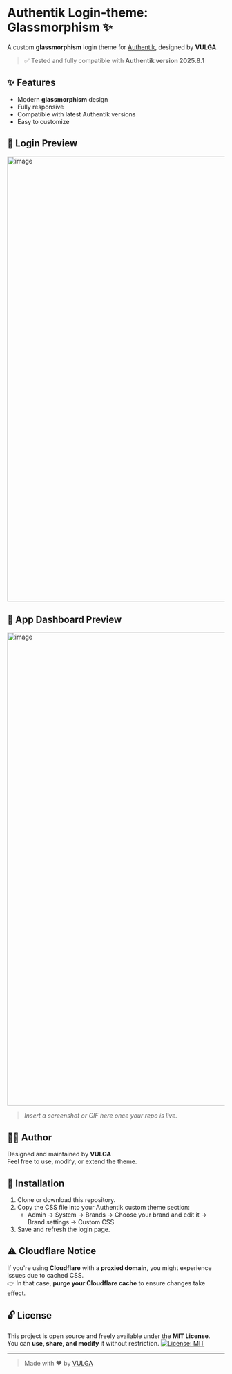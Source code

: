# Authentik Login-theme: Glassmorphism ✨

A custom **glassmorphism** login theme for [Authentik](https://goauthentik.io/), designed by **VULGA**.

> ✅ Tested and fully compatible with **Authentik version 2025.8.1**

## ✨ Features

- Modern **glassmorphism** design  
- Fully responsive  
- Compatible with latest Authentik versions  
- Easy to customize

## 📸 Login Preview
<img width="2079" height="1028" alt="image" src="https://github.com/user-attachments/assets/12ed548e-01fc-4285-af1f-9344720f7296" />

## 📸 App Dashboard Preview
<img width="2133" height="1093" alt="image" src="https://github.com/user-attachments/assets/dc9ac725-f734-463d-9921-235ef75a147d" />

> _Insert a screenshot or GIF here once your repo is live._

## 🧑‍🎨 Author

Designed and maintained by **VULGA**  
Feel free to use, modify, or extend the theme.


## 🚀 Installation

1. Clone or download this repository.
2. Copy the CSS file into your Authentik custom theme section:
   - Admin → System → Brands → Choose your brand and edit it → Brand settings → Custom CSS
4. Save and refresh the login page.
   
## ⚠️ Cloudflare Notice

If you're using **Cloudflare** with a **proxied domain**, you might experience issues due to cached CSS.  
👉 In that case, **purge your Cloudflare cache** to ensure changes take effect.


## 🔓 License

This project is open source and freely available under the **MIT License**.  
You can **use, share, and modify** it without restriction.
[![License: MIT](https://img.shields.io/badge/License-MIT-blue.svg)](LICENSE)

---

> Made with ❤️ by [VULGA](https://github.com/VULGA01)
